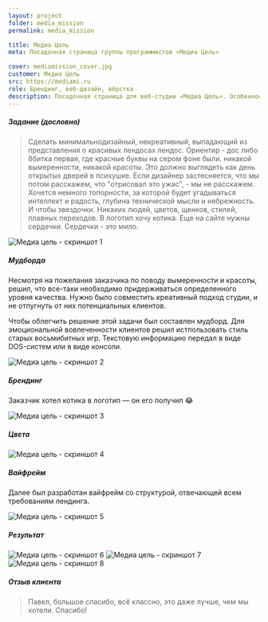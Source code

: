 ```yaml
---
layout: project
folder: media_mission
permalink: media_mission

title: Медиа Цель
meta: Посадочная страница группы программистов «Медиа Цель»

cover: mediamission_cover.jpg
customer: Медиа Цель
src: https://mediami.ru
role: Брендинг, веб-дизайн, вёрстка
description: Посадочная страница для веб-студии «Медиа Цель». Особенностью проекта были интересные и уникальные требования заказчика, которые, на мой взгляд, удалось удовлетворить.
---
```


##### Задание (дословно)
> Сделать минимальнодизайный, некреативный, выпадающий из представления о красивых лендосах лендос. Ориентир - дос либо 8битка первая, где красные буквы на сером фоне были. никакой вымеренности, никакой красоты. Это должно выглядеть как день открытых дверей в психушке.  Если дизайнер застесняется, что мы потом расскажем, что "отрисовал это ужас", - мы не расскажем. Хочется немного топорности, за которой будет угадываться интеллект и радость, глубина технической мысли и небрежность. И чтобы звездочки. Никаких людей, цветов, щенков, стилей, плавных переходов. В логотип хочу котика. Еще на сайте нужны сердечки. Сердечки - это мило.


![Медиа цель - скриншот 1]({{site.baseurl}}/img/project_img/{{page.folder}}/mediamission_bh.png)

<!-- Задание понравилось. Приступил к работе. -->

##### Мудборда
Несмотря на пожелания заказчика по поводу вымеренности и красоты, решил, что все-таки необходимо придерживаться определенного уровня качества. Нужно было совместить креативный подход студии, и не отпугнуть от них потенциальных клиентов.

Чтобы облегчить решение этой задачи был составлен мудборд. Для эмоциональной вовлеченности клиентов решил истпользовать стиль старых восьмибитных игр. Текстовую информацию передал в виде DOS-систем или в виде консоли. 

![Медиа цель - скриншот 2]({{site.baseurl}}/img/project_img/{{page.folder}}/mediamission_bh_2.png)

##### Брендинг
Заказчик хотел котика в логотип — он его получил :joy:

![Медиа цель - скриншот 3]({{site.baseurl}}/img/project_img/{{page.folder}}/mediamission_bh_3.png)

##### Цвета
![Медиа цель - скриншот 4]({{site.baseurl}}/img/project_img/{{page.folder}}/mediamission_bh_4.png)

##### Вайфрейм
Далее был разработан вайфрейм со структурой, отвечающей всем требованиям лендинга.

![Медиа цель - скриншот 5]({{site.baseurl}}/img/project_img/{{page.folder}}/mediamission_bh_5.png)

##### Результат
![Медиа цель - скриншот 6]({{site.baseurl}}/img/project_img/{{page.folder}}/mediamission_bh_6.png)
![Медиа цель - скриншот 7]({{site.baseurl}}/img/project_img/{{page.folder}}/mediamission_bh_7.png)
![Медиа цель - скриншот 8]({{site.baseurl}}/img/project_img/{{page.folder}}/mediamission_bh_8.png)

##### Отзыв клиента
> Павел, большое спасибо, всё классно, это даже лучше, чем мы хотели. Спасибо!

